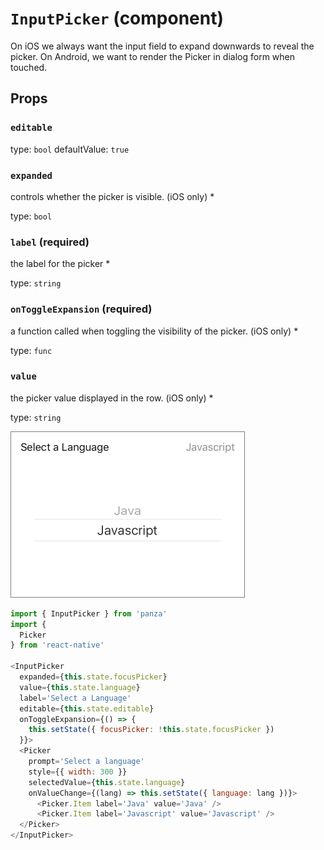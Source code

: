 `InputPicker` (component)
=========================

On iOS we always want the input field to expand downwards
to reveal the picker. On Android, we want to render the
Picker in dialog form when touched.

Props
-----

### `editable`

type: `bool`
defaultValue: `true`


### `expanded`

controls whether the picker is visible. (iOS only) *

type: `bool`


### `label` (required)

the label for the picker *

type: `string`


### `onToggleExpansion` (required)

a function called when toggling the visibility of the picker. (iOS only) *

type: `func`


### `value`

the picker value displayed in the row. (iOS only) *

type: `string`

![Input Picker iOS image](images/InputPickerIOS.png)

```javascript
import { InputPicker } from 'panza'
import {
  Picker
} from 'react-native'

<InputPicker
  expanded={this.state.focusPicker}
  value={this.state.language}
  label='Select a Language'
  editable={this.state.editable}
  onToggleExpansion={() => {
    this.setState({ focusPicker: !this.state.focusPicker })
  }}>
  <Picker
    prompt='Select a language'
    style={{ width: 300 }}
    selectedValue={this.state.language}
    onValueChange={(lang) => this.setState({ language: lang })}>
      <Picker.Item label='Java' value='Java' />
      <Picker.Item label='Javascript' value='Javascript' />
  </Picker>
</InputPicker>
```
